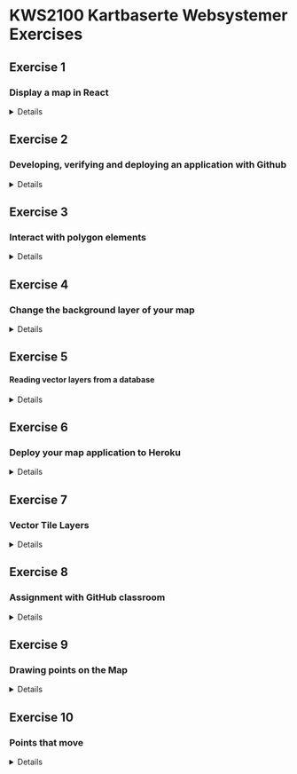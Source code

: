 # KWS2100 Kartbaserte Websystemer Exercises

## Exercise 1
###  Display a map in React

<details>

Create a React application that displays information on a map

1. If you're using IntelliJ, I recommend creating a new Empty project for your application
2. Use [Vite](https://vitejs.dev/guide/) to create a React + Typescript application
   * `npm install --save-dev vite && npm install react react-dom`
   * `npm pkg set scripts.dev="vite"`
   * Create `index.html` (critical line `<script src="src/main.tsx" type="module"></script>`)
   * Create `src/main.tsx` (critical line: `createRoot(document.getElementById("root")).render(<h1>Hello World</h1>)`)
3. Verify that you can make changes and see them displayed in the web page
   * If you want, you can deploy the application to GitHub pages now
4. Replace the App component with a component that uses OpenLayers to display a map
   * See [reference material](../README.md#creating-a-openlayers-map-in-react)
5. Add [fylker in Norway](https://github.com/robhop/fylker-og-kommuner/blob/main/Fylker-M.geojson) as a vector layer
   * Place the file in `public/geojson/fylker.json`
   * Add a layer to the map layers array: `new VectorLayer({source: new VectorSource({url: "/geojson/fylker.json", format: new GeoJSON()})})`
6. (Optional) Style the vector layer
7. (Optional) Change the style on hover
8. (Optional) Add schools from https://kart.dsb.no/ (Sårbare objekter > Videregående skoler)
9. (Optional) Deploy to GitHub pages

## Tips:

- In order to display a map with OpenLayers, you have to create a Map object with a View and at least one layer.
  The view must have center and zoom
- You can use `new OSM()` (for Open Street Maps) as your first layer
- Make sure you call the OpenLayers function `useGeographic()` at the top of your file. Otherwise, positions will be
  displayed as meters from the equator instead of degrees latitude and longitude
- If things are working weird, make sure you have `import {Map} from "ol"`, as there is a core JavaScript object that
  is also called `Map`. Also, avoid calling your React component ~~`Map`~~ (as I once did and struggled with for a
  long time)
- A common error is for the map `<div>` to have zero size. Make sure you style it with `height` and `width`

For a solution, check out [the reference code for lecture 1](https://github.com/kristiania-kws2100-2024/kristiania-kws2100-2024.github.io/tree/reference/01)

</details>

## Exercise 2
### Developing, verifying and deploying an application with Github

<details>

The goal of this exercise is the following:

- You should be able to display a React application in the web browser
- When you make a change to the application, you should see this change automatically
- The resulting application should be built with vite to a distribution folder
- You should be able to push changes to the web
- When you introduce an error, you don't want to break a working website
- You want to avoid introducing errors in the first place
- You should be able to cooperate with your team in a structured way

In the exercise, we will follow the official [Thinking in React](https://react.dev/learn/thinking-in-react) tutorial, and add TypeScript, GitHub and code reviews.

### Step 1: Create and commit a simple React application

1. [Create a new repository](https://github.com/new) on GitHub
2. In IntelliJ, select ☰ > File > New Project from Version Control and copy your new GitHub repo as the URL 
3. Create the `package.json` files for your React application and a dev-script
   1. `npm init -y`
   2. `npm i -D vite`
   3. `npm i react react-dom`
   4. `npm pkg set scripts.dev=vite`
4. Open `package.json` in IntelliJ and press the green "play button" by "dev"
5. Click on the URL in the console output to open a 404 page to the app
6. Create `index.html` (ideally, you use the `doc` template, but this is the minimal code needed)
    ```html
    <div id="root"></div>
    <script src="src/main.jsx" type="module"></script>
    ```
7. Create `src/main.jsx`:
    ```jsx
    import {createRoot} from "react-dom/client";
    import React from "react";

    createRoot(document.getElementById("root")).render(<h1>Hello World</h1>);
   ```
8. Commit and push the code

### Start collaboration

1. Join up with another student and share their project. One student should create a new IntelliJ project from the repository of the other (see step 2)
2. Add a GitHub Action New workflow at GitHub.com. Search for the Node.js template
3. This workflow will fail because you are missing a `test` script
4. Add a test script to execute [Prettier](https://prettier.io/)
   1. `npm i -D prettier`
   2. `npm pkg set scripts.test="prettier --check ."`
5. Run `npm test` locally. This is the same as what GitHub will run. This will fail because your code formatting isn't pretty yes
6. Run `npx prettier --write .` to fix your code formatting
7. Commit to Git and push
8. The project should now build with GitHub

To avoid commiting with errors, you should install the Prettier IntelliJ plugin:

1. Open IntelliJ Settings, go to Plugins, search for and install Prettier
2. Open IntelliJ Settings, go to Languages & Frameworks > JavaScript > Prettier and enable the prettier configuration (either Automatic or Manual)
3. Open your `package.json`-file, right click and select Apply Prettier Code Style Rules

### Deploy your application with GitHub pages

There is one tricky step to deployment. When your repository is named for example `https://github.com/kristiania-kws2100-2025/kws2100-kartbaserte-websystemer`,
GitHub pages will deploy to `https://kristiania-kws2100-2025.github.io/kws2100-kartbaserte-websystemer`. By default your JavaScript will be loaded from files like `/asset.js`, but GitHub pages will move this file to a subdirectory. To fix, this you have to instruct Vite to locate your application in a subdirectory, by specifying the `base` configuration property.

1. Create a `vite.config.js` file that specifies your base path:
   ```js
    import { defineConfig } from "vite";
    
    export default defineConfig({
      // Change "/my-repo" to be the name of your GitHub repository. For example
      // when my code is at https://github.com/kristiania-kws2100-2025/kws2100-kartbaserte-websystemer/
      // I should have `base: "/kws2100-kartbaserte-websystemer"`
      base: "/my-repo",
    });
   ```
2. Add a build script:
   - `npm pkg set scripts.build="vite build"`
3. Test this out by running `npm run build`. This should create some files under `dist/`. Add `dist/` to `.gitignore`
4. Add GitHub pages deployment scripts to your workflow file (under `.github/workflows/`)
   ```yaml
   # Most of the file is unchanged
   
   steps:
      # ...
      # keep the existing steps and add the following
      - run: npm run build
      - uses: actions/upload-pages-artifact@v3
        with:
          path: ./dist
      - uses: actions/deploy-pages@v4
   ```
5. You also have to give your workflow permissions to update GitHub pages for your project:
   ```yaml
   # Most of the file is unchanged
   
    # Add to the job section (under the jobs: keyword, at the same level as `steps` and `runs-on`)
    permissions:
      id-token: write
      pages: write
   ```
6. Turn on GitHub pages in your repository on GitHub: Under Settings > Pages, update Build and deployment > Source to be "GitHub Actions"
7. Commit and push the changes to `package.json`, `vite.config.js`, `.gitignore` and your workflow under `.github/workflows/`

Your project should now be deployed and available on the web.

### Do some React development

Follow the official [Thinking in React](https://react.dev/learn/thinking-in-react) tutorial, and add TypeScript, GitHub and code reviews.

1. You can copy the code from "Step 2: Build a static version in React" into a file named `App.jsx`, but add the React import line to the top:
   - `import React from "react"`
2. Update `main.jsx` to use `App.jsx`
    ```jsx
    import { createRoot } from "react-dom/client";
    import React from "react";
    import App from "./App";
    
    createRoot(document.getElementById("root")).render(<App />);
   ```
3. When you have gotten the code to work locally, you can commit and push and the application should update

### Introduce TypeScript on a branch

1. In IntelliJ: Go to the Git view ☰ > View > Tool Windows > Git
2. Right-click the `main` branch in the Git Windows and select "New branch from main..."
3. Enter a branch name
4. Install TypeScript: `npm i -D typescript`
5. Setup TypeScript's `tsconfig.json`-file: `npx tsc --init --jsx react`
6. Format `tsconfig.json`-file: `npx prettier --write tsconfig.json`
7. Add TypeScript checking to the `npm test`: `npm pkg set scripts.test="tsc --noEmit && prettier --check ."`
8. Rename `src/App.jsx` to `src/App.tsx`

You now get a lot of errors when you run `npm test`. Here is how to fix them:

1. Install the TypeScript definitions for React and React-DOM: `npm install -D @types/react @types/react-dom`
2. Define the TypeScript types in `App.tsx`. `function ProductCategoryRow`:
   ```tsx
   function ProductCategoryRow({ category }: { category: ReactNode }) {
      return (
        <tr>
          <th colSpan={2}>{category}</th>
        </tr>
      );
   }
   ```
3. For `function ProductRow`, you need to define the Product type based on PRODUCTS:
   ```tsx
   type Product = (typeof PRODUCTS)[number];

   function ProductRow({ product }: { product: Product }) {
     // ..
   }
   ```
4. `function ProductTable`:
   ```tsx
   function ProductTable({ products }: { products: Product[] }) {
     const rows: ReactNode[] = [];
     let lastCategory: ReactNode = null;
     // ..
   }
   ```
5. `function FilterableProductTable`:
   ```tsx
   function FilterableProductTable({ products }: { products: Product[] }) {
    // ...
   }
   ```
6. `npm test` should now run without error
7. Rename `main.tsx` and update the reference to this in `index.html`. This should leave you with one simple issue to fix
8. Commit and push the branch
9. In GitHub go to Pull requests and press New pull request
10. The other developer can now view the pull request, comment and ultimately merge the pull request into main
11. GitHub Actions will build the project based on which trigger (`on`) rules you have defined. You should try to customize this to only deploy when the pull request is merged
12. To avoid commiting changes with TypeScript errors, you can install [Husky](https://typicode.github.io/husky/) which runs `npm test` for you before each commit
    1. `npm install -D husky`
    2. `npx husky init`

### Develop a feature on a branch

1. Create a new branch (as in the last step)
2. Develop the [FilterableProductTable](https://react.dev/learn/thinking-in-react#step-3-find-the-minimal-but-complete-representation-of-ui-state) feature in the React tutorial
3. Commit and push as normal
4. Create a pull request, do a code review and merge the pull request

### Implement multiple languages by using TypeScript

The browser lets you determine the users preferred language by using `navigator.language` (when the user changes this, you can detect this by listening to `"languagechange"`).

You can use this to localize the texts in the UI by using React's context mechanism together with TypeScript. The details are left as part of the exercise, but here is an example of the effect we want:

```tsx
function SearchBar(/* ... parameter definition ... */) {
  const applicationText = useContext(ApplicationTextContext);
  return (
    <form>
      <input
        // ...  other attributes
        placeholder={applicationText.actions.searchPlaceholder}
      />
      <label>
        <input
            // ... other attributes
        />
        {applicationText.actions.onlyShowStock}
      </label>
    </form>
  );
}
```


</details>

## Exercise 3
### Interact with polygon elements

<details>

### Be prepared:

1. Make sure you have solved [exercise 1](#exercise-1) before your start. You need to have a working React application that displays kommuner on a map
2. You don't have to have published an application to the Internet with [exercise 2](#exercise-2), but it can be fun to show your work if you can

### Interactions with the map

- The user should be able to focus on their own position
- The user should be able to toggle display of kommune layer on and off
- When the user clicks on the map with kommuner on, an overlay should show the name of the clicked feature

Optional (this will probably be the topic for a later lecture)
  
- The system should show a list of features in an aside
- When the user changes the view, the list of features in the aside should reflect what the user sees
- When the user hovers on a feature in the map, the feature should be highlighted in the aside
- When the user hovers on a feature in the aside, the feature should be highlighted in the map

## Tips:

- In order to display a map with OpenLayers, you have to create a Map object with a View and at least one layer.
  The view must have center and zoom
- You can use `new OSM()` (for Open Street Maps) as your first layer
- Make sure you call the OpenLayers function `useGeographic()` at the top of your file. Otherwise, positions will be
  displayed as meters from the equator instead of degrees latitude and longitude
- If things are working weird, make sure you have `import {Map} from "ol"`, as there is a core JavaScript object that
  is also called `Map`. Also, avoid calling your React component ~~`Map`~~ (as I once did and struggled with for a
  long time)
- To deal with clicks, use `map.on` to add an event handler (and `map.un` to remove it) and use
  `layer.getSource().getFeaturesAtCoordinate()` to find the clicked feature

</details>

## Exercise 4
### Change the background layer of your map

<details>

### Preparations

1. Create a repository in your GitHub account and clone into IntelliJ
2. [Create a React Application](../README.md#creating-a-react-application) as described in the reference material
3. Add a minimal [`index.html`](../README.md#minimal-indexhtml) and [`src/main.tsx`](../README.md#minimal-srcmaintsx) file
4. Optionally, add [`.vite.config.ts`](../README.md#minimal-viteconfigts) and [`.github/workflows/publish-to-pages.yaml`](../README.md#minimal-githubworkflowspublish-to-github-pagesyml)
   to deploy your application to GitHub pages
5. [Add a basic OpenLayers Map](../README.md#creating-a-openlayers-map-in-react) to your application

You should now have a basic OpenLayers application

### The goal of the exercise

Implement a select that lets you pick between OpenStreetMap, Stadia, Ortophoto of Norway and an Arctic map.

### How to do it

1. Change `layers` so it's a React state instead of a property to initialize the `Map` object
   ```tsx
   const osmLayer = new TileLayer({source: new OSM()});
   
   export function Application() {
     // 
     const [baseLayer, setBaseLayer] = useState<Layer>(osmLayer);
     useEffect(() => map.setLayers([baseLayer]), [baseLayer]);
     // ... the current implementation goes here
   }
   ```
2. Implement a `<select />` that calls `setBaseLayer` to change the background layer. You can use
   [StadiaMaps](https://openlayers.org/en/latest/apidoc//module-ol_source_StadiaMaps-StadiaMaps.html)
   `const statiaLayer = new TileLayer({ source: new StadiaMaps({ layer: "alidade_smooth_dark" }) })` as the other
   layer
3. Implement an `<option>` in the select that uses [kartverkets topo background layer](https://kartkatalog.geonorge.no/metadata/topografisk-norgeskart-wmts--cache/8f381180-1a47-4453-bee7-9a3d64843efa)
   (note: this may be slow!). You must load the map definitions using the definition of the map, so you need some extra loading code:
   ```tsx
    import { optionsFromCapabilities } from "ol/source/WMTS";
    import { WMTSCapabilities } from "ol/format";
    const parser = new WMTSCapabilities();
    const kartverketTopoLayer = new TileLayer();
    fetch("https://cache.kartverket.no/v1/wmts/1.0.0/WMTSCapabilities.xml").then(
      async function (response) {
        const result = parser.read(await response.text());
        const options = optionsFromCapabilities(result, {
          layer: "toporaster",
          matrixSet: "webmercator",
        });
        kartverketTopoLayer.setSource(new WMTS(options!));
      },
    ); 
   ```
4. Implement an `<option>` for [aerial photos of Norway](https://kartkatalog.geonorge.no/metadata/norge-i-bilder-wmts-euref89-utm33/072662f8-41c9-4e9a-a55a-343dee0c3f84).
   **This is trickier than the last step**. The URL is `http://opencache.statkart.no/gatekeeper/gk/gk.open_nib_utm33_wmts_v2?SERVICE=WMTS&REQUEST=GetCapabilities`,
  `{ layer: "Nibcache_UTM33_EUREF89_v2", matrixSet: "default028mm", }`. However, this map has a projection that isn't supported by OpenLayers by default.
  In order to add projections support:
    - `npm install proj4`
    - `npm install -D @types/proj4`
    - Import proj4 in your code: `import proj4 from "proj4";`
    - Add the following code to define the projection: `proj4.defs([["EPSG:25833", "+proj=utm +zone=33 +ellps=GRS80 +towgs84=0,0,0,0,0,0,0 +units=m +no_defs +type=crs"]])`
      (I got this from [EPSG.io](https://epsg.io/25833))
    - Add the projection definitions to OpenLayers: `register(proj4);`
5. Implement an `<option>` for [a polar projection](https://arctic-sdi.org/services/topografic-basemap/). For unknown
   reasons, the WMTS definition of this map doesn't support Cross-Origin Resource Sharing so you can't request it in your
   application. Instead, download the XML-file and save it as `public/wmts/arctic-sdi.xml`.
    - Use the options `{ layer: "arctic_cascading", matrixSet: "3575", }`
    - Add the projection definition to the `proj4.defs` call: `["EPSG:3575", "+proj=laea +lat_0=90 +lon_0=10 +x_0=0 +y_0=0 +datum=WGS84 +units=m +no_defs +type=crs"]`
6. The arctic map looks unimpressive and somewhat strange. This is because the OpenLayers view currently is 
   Mercator-projection. It reshapes the arctic conic tiles to the Mercator cylindrical projection. To fix this, we need
   OpenLayers to change the view when the projection changes.
    - Instead of initializing the `view` option when creating the map, convert the view to `useState`:
      `const [view, setView] = useState(new View({ center: [10.8, 59.9], zoom: 7 }));`
    - Update the map view when the view is replaced: `useEffect(() => map.setView(view), [view])`
    - Pass the `setView` variable to the BaseLayerSelect: `<BaseLayerSelect setBaseLayer={setBaseLayer} setView={setView} />`
    - In the BaseLayerSelect, update the view when a new baseLayer is selected: 
      `useEffect(() => setView((v) => new View({ center: v.getCenter(), zoom: v.getZoom(), projection: selectedLayer.getSource()?.getProjection() }), [selectedLayer])`

### Additional task: Combine selecting a base layer with adding additional layers

In [exercise 3](#exercise-3) you added checkboxes for adding municipalities and schools to the map. Try to combine
the additional layers with the base layer selection.

### Additional task: Change the background map based on the user color theme

By using `window.matchMedia("(prefers-color-scheme: dark)")` you can determine whether the
user has enabled a dark color theme. You can `addEventListener` to the result of this call to
be updated when the user changes their settings.

Can you variate the Stadia map theme between for example `alidade_smooth_dark` and `alidade_smooth` based on the
user's preferences?


</details>

## Exercise 5
#### Reading vector layers from a database

<details>

The goals of this exercise is to use the old administrative borders to select a list of schools to show on a map.

Use the following sources:

- [Administrative enheter - fylker (2023)](https://kartkatalog.geonorge.no/metadata/administrative-enheter-fylker-historiske-data-2023/7284fe8e-fed6-4172-ae56-a7f7c9fd4759)
- [Grunnskoler](https://kartkatalog.geonorge.no/metadata/grunnskoler/db4b872f-264d-434c-9574-57232f1e90d2)

**Instructions:**

### Install the datasets into PostgreSQL

In order to query datasets, you need to have a database server. The easiest option is to do this with Docker.

1. If you haven't already done so, install [Docker Desktop](https://www.docker.com/products/docker-desktop/)
2. Create a `docker-compose.yaml` file defining your docker dependencies
   ```yaml
    services:
      postgis:
        container_name: postgis
        image: postgis/postgis
        environment:
          POSTGRES_PASSWORD: "postgres"
        ports:
          - "5432:5432"
   ```
3. Start Postgis by running `docker compose up --detach` (you can also add a command to do this in your `package.json`)
   > NOTE: You could achieve the same this by running a single command (`docker run -p 5432:5432 --env POSTGRES_PASSWORD=postgres --env POSTRES_HOST_AUTH_METHOD=true postgis/postgis`), but the `docker-compose.yaml` documents which command must be run
4. Download the school dataset (I got the URL from [Geonorge](https://kartkatalog.geonorge.no/metadata/grunnskoler/db4b872f-264d-434c-9574-57232f1e90d2):
   * Install the `download` NPM command for your scripts: `npm install download-cli`
   * `npm pkg set scripts.db:schools="npm run db:schools:download && npm run db:schools:import"`
   * `npm pkg set scripts.db:schools:download="download --extract --out tmp/ https://nedlasting.geonorge.no/geonorge/Befolkning/Grunnskoler/PostGIS/Befolkning_0000_Norge_25833_Grunnskoler_PostGIS.zip"`
   * `npm pkg set scripts.db:schools:import="docker exec -i /postgis /usr/bin/psql --user postgres < tmp/Befolkning_0000_Norge_25833_Grunnskoler_PostGIS.sql"`
   * `npm run db:schools`
5. You can now add Postgresql as a data source in IntelliJ. Be sure to include the skole_* schema.
6. You can now experiment with querying for schools
7. Repeat step 4 for [the old county boundaries](https://kartkatalog.geonorge.no/metadata/administrative-enheter-fylker-historiske-data-2023/7284fe8e-fed6-4172-ae56-a7f7c9fd4759). The name of the `npm`-scripts, the download URL and the sql-file should be updated to be counties instead of schools
8. In the database view of IntelliJ, see if you can query the schools that are inside the old Viken fylke

Here is an example of finding schools in the old Viken country:

```postgresql
select skolenavn, st_transform(skole.posisjon, 4326)::json as posisjon
from grunnskoler_3697913259634315b061b324a3f2cf59.grunnskole skole
         inner join fylker_ba7aea2735714391a98b1a585644e98a.fylke fylke
                    on st_contains(fylke.omrade, skole.posisjon)
         inner join fylker_ba7aea2735714391a98b1a585644e98a.administrativenhetnavn navn
                    on fylke.objid = navn.fylke_fk and navn.sprak = 'nor'
where navn.navn = 'Viken'
```

### Preparation: Create a basic OpenLayers application

1. Create a repository in your GitHub account and clone into IntelliJ
2. [Create a React Application](../README.md#creating-a-react-application) as described in the reference material
3. Add a minimal [`index.html`](../README.md#minimal-indexhtml) and [`src/main.tsx`](../README.md#minimal-srcmaintsx) file
4. [Add a basic OpenLayers Map](../README.md#creating-a-openlayers-map-in-react) to your application

### Creating a server application with Hono

1. Create a directory to hold the server: `mkdir server`
2. Go into the server directory: `cd server`
3. Create a new package.json for the server: `npm init -y`
4. Install the server library: `npm install hono @hono/node-server`
5. Install Typescript executor to run ts files from in a Node application: `npm install -D tsx`
6. Create a start script for the server: `npm pkg set scripts.dev="tsx --watch server.ts"`

Create a minimal `server/server.ts` file:

```typescript
import { Hono } from "hono";
import { serve } from "@hono/node-server";
const app = new Hono();
app.get("/api/hello", async (c) => {
  return c.text("Hello World!");
});
serve(app);
```
Start the server by running `npm run dev` in the `server/`-directory and check the results at http://localhost:3000/api/hello

#### Serve GeoJSON from Hono

First: Install postgresql: `npm install pg` and `npm install -D @types/pg`

In `server/server.ts`, create an API to return the data:

```typescript
import pg from "pg";

const postgresql = new pg.Pool({ user: "postgres" });
const latitudeLongitude = { type: "name", properties: { name: "ESPG:4326" } };

app.get("/api/skoler", async (c) => {
  const result = await postgresql.query(/* the SQL from before */);
  return c.json({
    type: "FeatureCollection",
    crs: latitudeLongitude,
    features: result.rows.map(
      ({ posisjon: { coordinates, type }, ...properties }) => ({
        type: "Feature",
        properties,
        geometry: { type, coordinates },
      }),
    ),
  });
});
```

Test by going to http://localhost:3000/api/skoler

#### Display the layer from Hono in OpenLayers

Add to the layers of the OpenLayers map: `new VectorLayer({ source: new VectorSource({ url: "/api/skoler", format: new GeoJSON() }) })`

If you see in the Developer Tools > Network view, this will return the contents of `index.html`.
This is because Vite returns `index.html` for any request it doesn't know how to handle. But we want vite to
forward this to Hono. This can be achieved by creating a `vite.config.ts`-file and restarting vite:

```typescript
import { defineConfig } from "vite";

export default defineConfig({
  server: {
    proxy: {
      "/api": "http://localhost:3000",
    },
  },
});
```

</details>

## Exercise 6
### Deploy your map application to Heroku

<details>

This exercise has two parts: First we will deploy our server on Heroku. Second, we will use tiled vector layers to avoid
fetching unnecessary data.

### Be prepared:

1. Make sure you have solved [exercise 5](#exercise-5) before your start. You need to have a working React application
   with a [Hono] backend
2. Make sure you are signed up for [GitHub Student Developer Pack](https://education.github.com/pack) so you don't have to pay for the hosting
3. Read through the documentation about [Heroku for GitHub Students](https://www.heroku.com/github-students) so you understand how to avoid cloud bills

Your application structure should look like this:

```
<root-directory>/
  .gitignore       # should ignore dist, node_modules and other generated files
  dist/            # The output from the build process - generated by vite (add to .gitignore)
  node_modules/    # The local copy of dependencies - generated by npm (add to .gitignore)
  src/             # The client application
  package.json     # Contains scripts to run and dependencies
  index.html       # The starting point for the client code
  vite.config.ts   # Configuration for Vite, contains React plugin and proxy settings
  server/
    node_modules/    # The local copy of dependencies - generated by npm (add to .gitignore)
    package.json     # Contains scripts to run and dependencies
    server.ts        # The starting point for the server
  node_modules/    # The local copy of dependencies - generated by npm (add to .gitignore)
```

### Make your application ready for Heroku

Running an application on a hosting provider like Heroku is a little different from running it locally or on a static
site like Google Pages.

1. Since we have our own domain, we don't need to use our repository name as `base` in `vite.config.ts`
   - Remove the `base` parameter from `vite.config.ts` (not needed if you started with exercise 5)
   - Remove the prefix from vector source URLs (not needed if you started with exercise 5)
2. Heroku wants to decide the port by using the `PORT` environment variable
   - in `server/server.ts`, change the `serve()` call to include the port:
     ```typescript
     serve({
       fetch: app.fetch,
       port: process.env.PORT ? parseInt(process.env.PORT) : 3000,
     });
     ```
3. Heroku sets up the connection to the database in the environment variable `DATABASE_URL`.
   - In `server/server.ts` update how you create the database
    ```typescript
    const connectionString = process.env.DATABASE_URL;
    
    const postgresql = connectionString
      ? new pg.Pool({ connectionString, ssl: { rejectUnauthorized: false } })
      : new pg.Pool({ user: "postgres" });
    ```
   - (the option of `{ssl: { rejectUnathorized: false } }` is needed because of the way Heroku runs the database)
4. We need Hono to serve the code built by vite in the `dist` directory. Add the following to `server/server.ts`
```typescript
// This should be on the top with the other import statements
import { serveStatic } from "@hono/node-server/serve-static";

// .. the rest of the code goes here

// Make sure this is after you define "/api/skoler" or it will replace the API definition
app.use("*", serveStatic({ root: "../dist/" }));
```

The scripts also need to be set up to run with Heroku:

1. Heroku only installs the top-level dependencies, by default. We need to make it install `server` dependencies:
   - `npm pkg set scripts.postinstall="cd server && npm install --include=dev"`
2. When starting the application, Heroku runs `npm start` at the top level. We need this to start Hono:
   - `npm pkg set scripts.start="cd server && npm start"`
   - `cd server`
   - `npm pkg set scripts.start="tsx server.ts"`
3. Make sure `npm start` at the top level works correctly (it should start the server so you can access the React
   application at http://localhost:3000)

### Create the Heroku app

This approach uses the command line as much as possible. You can also create and manage your app using the
[Heroku Dashboard](https://dashboard.heroku.com/apps). Here you can see the deployment log under Activity in the Heroku Dashboard for your app
and the runtime log under More > View logs.

1. Download the [Heroku CLI](https://devcenter.heroku.com/articles/heroku-command-line)
2. `heroku login`
3. `heroku apps:create -a <app name>`
4. `heroku git:remote -a <app name>`
   - NOTE: This isn't always needed, but `apps:create` sometimes fails to set this up correctly
5. `git push heroku`
   - NOTE: If you are on a branch other than `main`, you can use `git push heroku HEAD:main`
6. `heroku open` (optional: opens a web browser to your Heroku application)
7. `heroku logs --tail` (optional): See the logs from Heroku in your console

### Setup the database on Heroku

The application will now display the map, but not the data from the database. If you look at the output
from `heroku logs --tail`, you will see "`Error: connect ECONNREFUSED 127.0.0.1:5432`". This means that Heroku
is trying to connect to PostgreSQL on localhost and fails. We need to create a database.

1. Create a database at Heroku: `heroku addons:create heroku-postgresql`
2. Wait for it to be ready. You can see this in the Heroku dashboard or with `heroku addons:info`
3. If you retry your application on Heroku and look at the logs, you will now see the following error: `relation "grunnskole" does not exist`,
   This means that the tables aren't created on Heroku's database.
4. Update your `package.json` file to load files into the database with Heroku. Here is a fragment:
   - `npm pkg set scripts.db:heroku="npm run db:heroku:postgis && npm run db:schools:heroku && npm run db:fylker2023:heroku && npm run db:prepare:heroku"`
   - `npm pkg set scripts.db:heroku:postgis="echo 'create extension postgis' | psql $DATABASE_URL"`
   - `npm pkg set scripts.db:schools:heroku="npm run db:schools:download && psql $DATABASE_URL < tmp/Befolkning_0000_Norge_25833_Grunnskoler_PostGIS.sql"`
   - `npm pkg set scripts.db:fylker2023:heroku="npm run db:fylker2023:download && psql $DATABASE_URL < tmp/Basisdata_0000_Norge_25833_Fylker_PostGIS.sql"`
   - `npm pkg set scripts.db:prepare:heroku="psql $DATABASE_URL < scripts/prepare-db.sql"`
5. Commit and push your code to Heroku
6. Run the db:heroku script on Heroku's servers to set up the database: `heroku run "npm run db:heroku"`
   - If something small goes wrong and you need to run something again, you can run `heroku run bash` to execute commands in a Heroku terminal
7. Your application should now show the schools as well

NOTE: To avoid occurring charges, delete your application with `heroku apps:destroy`

</details>

## Exercise 7
### Vector Tile Layers

<details>

Vector Tile Layers are used to get the client to only fetch the necessary data for displaying what the user sees. We
can use this to transform the municipality layers that we currently have in the `public/geojson` folder into objects
in the database, where we simplified data when the user zooms out and exact data when the user zooms in.

1. Download [kommuner](https://kartkatalog.geonorge.no/metadata/administrative-enheter-kommuner/041f1e6e-bdbc-4091-b48f-8a5990f3cc5b) from GeoNorge
   as you already have with schools and fylker. Make sure you create a script for downloading and importing the data in
   `package.json` so it's easy to set up in the future (and on Heroku)
2. Create a endpoint at `/api/kommuner` with Hono that returns all municipalities. The database query should look something like this
   (but include the schema):
    ```postgresql
    select kommunenummer, kommunenavn, st_transform(omrade, 4326)::json as geometry
    from kommune
    ```
3. If you try to execute this API, you will notice that it downloads a lot of data. We can fix this by simplifying the geometries
   before returning them: Change the query for geometry to `st_transform(st_simplify(omrade, 100), 4326)::json`
   (notice that the number "100" is in the units of the geometry. As `omrade` is stored in UTM-33 (aka 25833), this is in
   meters. If you transform to 4326 (latitude, longitude) before you simplify, this will break)
4. If you try to zoom in to a a detailed point on the map, you will see that the borders no longer are correct.
   For example, the river in `new View({ center: [11.05, 59.95], zoom: 14 })`
5. You can create a vector tile service for municipalities (you can do this in addition to the query above):
    ```typescript
    app.get("/api/kommuner/:z/:x/:y", async (c) => {
      const { x, y, z } = c.req.param();
      const simplification = parseInt(z) > 10 ? 10 : 100;
      const sql = `
          select st_asmvt(tile)
          from (select ST_AsMVTGeom(
                               -- 3857 is web mercator, which is what MVT tiles use
                               st_transform(st_simplify(omrade, $4), 3857),
                               st_tileenvelope($1, $2, $3),
                               4096, 256, true
                       ) geometry
                -- include the schema on the next line
                from kommune) tile
      `;
      const result = await postgresql.query(sql, [z, x, y, simplification]);
      return c.body(result.rows[0].st_asmvt, 200, {
        "Content-Type": "application/vnd.mapbox-vector-tile",
      });
    });
    ```
6. Change the `municipalitiesLayer` used by OpenLayers to consume the vector tiles:
    ```tsx
    const municipalityLayer = new VectorTileLayer({
      source: new VectorTile({ url: "/api/kommuner/{z}/{x}/{y}", format: new MVT() }),
    });
    ```
The tiles will now use little data at all zoom levels, but when you zoom in, the simplified polygons will be replaced by
precise ones. Notice that the tiles will load slowly as Node doesn't support multiple requests at the same time.
(NodeJs isn't ideal for a map backend server for this reason, but it's simpler to work with fewer technologies)

Make sure you deploy your code to Heroku!

To speed it up, can you find a way to preprocess the transformations while importing the data?

Can you implement a vector tile layer that shows [addresses](https://kartkatalog.geonorge.no/metadata/matrikkelen-vegadresse/e628729b-90fc-4f32-b018-655e045c541d)
when the zoom level is 15 or higher?

</details>

## Exercise 8
### Assignment with GitHub classroom

<details>

In order to complete the assignment, you need to create a repository with the invitation link to GitHub classroom. If you don't use this link, your repository will either be public or the teacher will not have access to review the code. Neither option is possible.

1. One of the team members should the link in the assignment to generate a repository which will live under https://github.com/kristiania-kws2100-2025
2. Go to your repository on GitHub in the web browser. Under Settings > Collaborators, add your team members as Admin and your reviewers as Reader
3. All team members should go the repository front page. Press the green Code button and copy the URL
4. In IntelliJ, select File > New > Project from version control... and paste the GitHub URL
5. Go thought the [setup steps in the reference description](../README.md#creating-a-react-application)
6. Commit and push you application
7. Make sure all the team members can work on the application

### ⚠️⚠️⚠️ Are you unable to clone the repository using IntelliJ?

IntelliJ's function "Log In via GitHub..." is broken. Instead you must use the token function.

1. Click "Use token"
2. In the new dialog that comes up, select "Generate..."
3. This will bring up a new browser tab. You can leave the suggested choices, but the "Note" field must be unique so you must change it the second time. You may want to change Expiration
4. Copy the generated token (using the copy button in the browser) and paste it into the Token field in IntelliJ

You should not be able to clone, push and pull to the GitHub repository

### ⚠️⚠️⚠️ Have you worked in a different repository and want to keep your commit history?

1. Open IntelliJ with the project you were working in
2. From the menu, select Git > Manage remotes ...
3. Double click "origin" and replace the URL with the URL to the GitHub repository you generated from the assignment
4. Push to the repository.
   - If given the question, select to "Rebase"
   - If you get the message that the repository doesn't exist and are offered to log in, follow the steps above
5. Pushing may fail, in which case you can go the command line and run `git push --force`

</details>

## Exercise 9
### Drawing points on the Map

<details>

The goal of this exercise is to draw point features on the map. The points should be saved to localStorage so they remain when the user refreshes. Optionally, you can add a way to set properties on the features and make the drawing style reflect these properties.

Preparation:

1. Create a new repository on GitHub pages
2. Clone the repository to a new IntelliJ project
3. Create a React Application with OpenLayers and deployment to GitHub pages with GitHub Actions

Drawing points on the map

1. Create a button with the label "Draw point". When the user clicks the button, there should be a point on the map where the user clicked
   - Hint: When the user presses the button, you need to call `map.addInteraction(new Draw())`
   - Hint: `new Draw()` takes as an argument a vector source. To see the points the map must contain a layer with this source
   - Hint: `vectorSource.on("addfeature")` can be used to call `map.removeInteraction()` when the user has clicked
2. Add a style to the drawing layer
3. Save the points to localStorage when something is updated
   - Hint: `vectorSource.on("change")` can be used to trigger behavior when something changes
   - Hint: `new GeoJSON().writeFeatures(vectorSource.getFeatures())` can be used turn the features to GeoJSON
   - Hint: `vectorSource.addFeatures(new GeoJSON().readFeature())` can be used turn textual features into feature objects
4. Show a dialog when the user adds a feature to let the user change feature properties
   - Hint: Call `feature.setProperties({ name: name })` to change the properties in an `useEffect`. This renders the layer again and triggers the vectorSource `"change"` event
5. Optional: Clicking on a feature in the map can bring up a dialog to change the properties again or remove the feature from the layer

</details>

## Exercise 10
### Points that move

<details>

1. Using the notes from [lecture 10](../README.md#lecture-10-points-that-move), create a map with public transportation in Norway.
2. Try to use [MapboxVectorLayer](https://openlayers.org/en/latest/examples/mapbox-vector-layer.html) to show the background map from a vector source
   - `npm install ol-mapbox-style`
   - `const backgroundLayer = new MapboxVectorLayer({ styleUrl: "mapbox://styles/mapbox/bright-v9" });`
   - To deploy to GitHub pages, you need to sign up and create an accessToken for your GitHub pages domain
3. Create and retain React State objects from the ENTUR Feed with a history of positions. Create two Vector Layers from the vehicles: The Point-based one with the current position and a VectorSource with LineStrings for the historical positions of the vehicles0

</details>